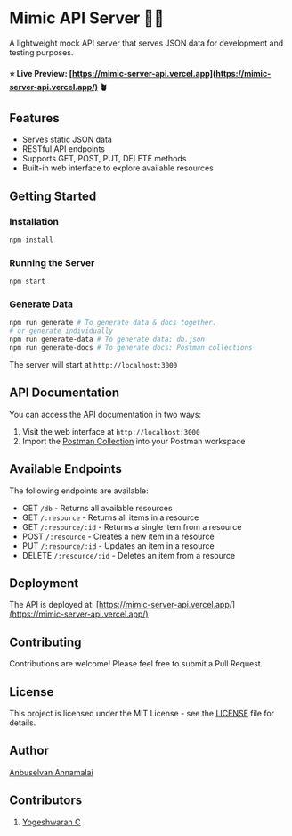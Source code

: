 # Mimic API Server 🧑‍💻

A lightweight mock API server that serves JSON data for development and testing purposes.

#### ⭐ Live Preview: [https://mimic-server-api.vercel.app](https://mimic-server-api.vercel.app/) 🪴

## Features

- Serves static JSON data
- RESTful API endpoints
- Supports GET, POST, PUT, DELETE methods
- Built-in web interface to explore available resources

## Getting Started

### Installation

```bash
npm install
```

### Running the Server

```bash
npm start
```

### Generate Data

```bash
npm run generate # To generate data & docs together.
# or generate individually
npm run generate-data # To generate data: db.json
npm run generate-docs # To generate docs: Postman collections
```

The server will start at `http://localhost:3000`

## API Documentation

You can access the API documentation in two ways:

1. Visit the web interface at `http://localhost:3000`
2. Import the [Postman Collection](http://localhost:3000/postman_collection.json) into your Postman workspace

## Available Endpoints

The following endpoints are available:

- GET `/db` - Returns all available resources
- GET `/:resource` - Returns all items in a resource
- GET `/:resource/:id` - Returns a single item from a resource
- POST `/:resource` - Creates a new item in a resource
- PUT `/:resource/:id` - Updates an item in a resource
- DELETE `/:resource/:id` - Deletes an item from a resource

## Deployment

The API is deployed at: [https://mimic-server-api.vercel.app/](https://mimic-server-api.vercel.app/)

## Contributing

Contributions are welcome! Please feel free to submit a Pull Request.

## License

This project is licensed under the MIT License - see the [LICENSE](LICENSE) file for details.

## Author

[Anbuselvan Annamalai](https://facebook.com/anburocky3)

## Contributors

1. [Yogeshwaran C](https://github.com/yogesh7401)
